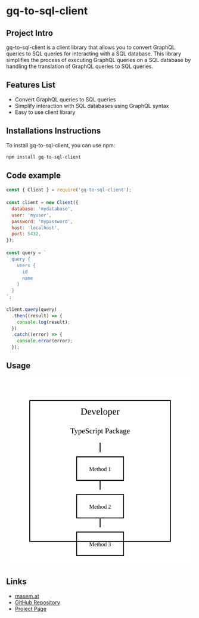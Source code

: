 # gq-to-sql-client

## Project Intro
gq-to-sql-client is a client library that allows you to convert GraphQL queries to SQL queries for interacting with a SQL database. This library simplifies the process of executing GraphQL queries on a SQL database by handling the translation of GraphQL queries to SQL queries.

## Features List
- Convert GraphQL queries to SQL queries
- Simplify interaction with SQL databases using GraphQL syntax
- Easy to use client library

## Installations Instructions
To install gq-to-sql-client, you can use npm:

```bash
npm install gq-to-sql-client
```

## Code example
```javascript
const { Client } = require('gq-to-sql-client');

const client = new Client({
  database: 'mydatabase',
  user: 'myuser',
  password: 'mypassword',
  host: 'localhost',
  port: 5432,
});

const query = `
  query {
    users {
      id
      name
    }
  }
`;

client.query(query)
  .then((result) => {
    console.log(result);
  })
  .catch((error) => {
    console.error(error);
  });
```

## Usage
![Usage Image](./assets/usage.svg)

## Links
- [masem.at](https://masem.at)
- [GitHub Repository](https://github.com/masem-at/gq-to-sql-client)
- [Project Page](https://masem.at/projects/gq-to-sql-client)